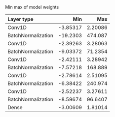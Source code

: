 Min max of model weights

| Layer type         |       Min |       Max |
|:-------------------|----------:|----------:|
| Conv1D             |  -3.85317 |   2.20086 |
| BatchNormalization | -19.2303  | 474.087   |
| Conv1D             |  -2.39263 |   3.28063 |
| BatchNormalization |  -9.03372 |  71.2354  |
| Conv1D             |  -2.42111 |   3.28942 |
| BatchNormalization |  -7.57218 | 168.889   |
| Conv1D             |  -2.78614 |   2.51095 |
| BatchNormalization |  -6.38422 | 240.974   |
| Conv1D             |  -2.52237 |   3.27611 |
| BatchNormalization |  -8.59674 |  96.6407  |
| Dense              |  -3.00609 |   1.81014 |